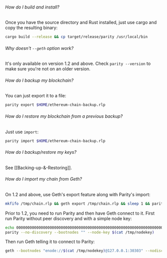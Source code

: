 ###### How do I build and install?
Once you have the source directory and Rust installed, just use cargo and copy the resulting binary:
```bash
cargo build --release && cp target/release/parity /usr/local/bin
```

###### Why doesn't `--geth` option work?
It's only available on version 1.2 and above. Check `parity --version` to make sure you're not on an older version.

###### How do I backup my blockchain?
You can just export it to a file:
```bash
parity export $HOME/ethereum-chain-backup.rlp
```

###### How do I restore my blockchain from a previous backup?
Just use `import`:
```bash
parity import $HOME/ethereum-chain-backup.rlp
```

###### How do I backup/restore my keys?
See [[Backing-up-&-Restoring]].

###### How do I import my chain from Geth?
On 1.2 and above, use Geth's export feature along with Parity's import:
```bash
mkfifo /tmp/chain.rlp && geth export /tmp/chain.rlp && sleep 1 && parity import /tmp/chain.rlp
```

Prior to 1.2, you need to run Parity and then have Geth connect to it. First run Parity without peer discovery and with a simple node key:

```bash
echo 00000000000000000000000000000000000000000000000000000000000000000000000000000000000000000000000000000000000000000000000000000000 > /tmp/nodekey
parity --no-discovery --bootnodes "" --node-key $(cat /tmp/nodekey)
```

Then run Geth telling it to connect to Parity:

```bash
geth --bootnodes "enode://$(cat /tmp/nodekey)@127.0.0.1:30303" --nodiscover --maxpeers 1
```

